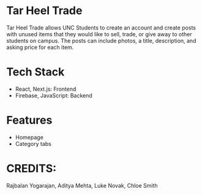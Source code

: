 # Tar Heel Trade
Tar Heel Trade allows UNC Students to create an account and create posts with unused items that they would like to sell, trade, or give away to other students on campus. The posts can include photos, a title, description, and asking price for each item. 

# Tech Stack
- React, Next.js: Frontend
- Firebase, JavaScript: Backend

# Features
- Homepage
- Category tabs

# CREDITS:
Rajbalan Yogarajan, Aditya Mehta, Luke Novak, Chloe Smith






